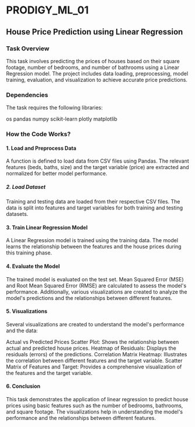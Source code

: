 # PRODIGY_ML_01
## House Price Prediction using Linear Regression
### Task Overview
This task involves predicting the prices of houses based on their square footage, number of bedrooms, and number of bathrooms using a Linear Regression model. The project includes data loading, preprocessing, model training, evaluation, and visualization to achieve accurate price predictions.

### Dependencies
The task requires the following libraries:

os
pandas
numpy
scikit-learn
plotly
matplotlib

### How the Code Works?
#### 1. Load and Preprocess Data
A function is defined to load data from CSV files using Pandas. The relevant features (beds, baths, size) and the target variable (price) are extracted and normalized for better model performance.

##### 2. Load Dataset
Training and testing data are loaded from their respective CSV files. The data is split into features and target variables for both training and testing datasets.

#### 3. Train Linear Regression Model
A Linear Regression model is trained using the training data. The model learns the relationship between the features and the house prices during this training phase.

#### 4. Evaluate the Model
The trained model is evaluated on the test set. Mean Squared Error (MSE) and Root Mean Squared Error (RMSE) are calculated to assess the model's performance. Additionally, various visualizations are created to analyze the model's predictions and the relationships between different features.

#### 5. Visualizations
Several visualizations are created to understand the model's performance and the data:

Actual vs Predicted Prices Scatter Plot: Shows the relationship between actual and predicted house prices.
Heatmap of Residuals: Displays the residuals (errors) of the predictions.
Correlation Matrix Heatmap: Illustrates the correlation between different features and the target variable.
Scatter Matrix of Features and Target: Provides a comprehensive visualization of the features and the target variable.

#### 6. Conclusion
This task demonstrates the application of linear regression to predict house prices using basic features such as the number of bedrooms, bathrooms, and square footage. The visualizations help in understanding the model's performance and the relationships between different features.
